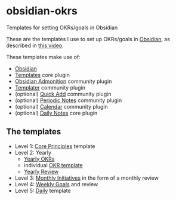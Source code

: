 # obsidian-okrs
Templates for setting OKRs/goals in Obsidian

These are the templates I use to set up OKRs/goals in [Obsidian](https://obsidian.md), as described in [this video](https://www.youtube.com/watch?v=T2Aeaq4sk7M).

These templates make use of:
- [Obsidian](https://obsidian.md)
- [Templates](https://help.obsidian.md/Plugins/Templates) core plugin
- [Obsidian Admonition](https://github.com/valentine195/obsidian-admonition) community plugin
- [Templater](https://silentvoid13.github.io/Templater/) community plugin
- (optional) [Quick Add](https://github.com/chhoumann/quickadd) community plugin
- (optional) [Periodic Notes](https://github.com/liamcain/obsidian-periodic-notes) community plugin
- (optional) [Calendar](https://github.com/liamcain/obsidian-calendar-plugin) community plugin
- (optional) [Daily Notes](https://help.obsidian.md/Plugins/Daily+notes) core plugin

## The templates
- Level 1: [Core Principles](https://github.com/nicolevanderhoeven/obsidian-okrs/blob/main/Core%20Principes.md) template
- Level 2: Yearly
    - [Yearly OKRs](https://github.com/nicolevanderhoeven/obsidian-okrs/blob/main/Yearly%20OKRs.md)
    - individual [OKR template](https://github.com/nicolevanderhoeven/obsidian-okrs/blob/main/Yearly%20Objective.md)
    - [Yearly Review](https://github.com/nicolevanderhoeven/obsidian-okrs/blob/main/Yearly%20Review.md)
- Level 3: [Monthly Initiatives](https://github.com/nicolevanderhoeven/obsidian-okrs/blob/main/Monthly%20Review.md) in the form of a monthly review
- Level 4: [Weekly Goals](https://github.com/nicolevanderhoeven/obsidian-okrs/blob/main/Weekly%20Review.md) and review
- Level 5: [Daily](https://github.com/nicolevanderhoeven/obsidian-okrs/blob/main/Daily.md) template